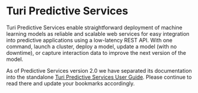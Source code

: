 # Turi Predictive Services
 Turi Predictive Services enable straightforward deployment of machine learning models as reliable and scalable web services for easy integration into predictive applications using a low-latency REST API. With one command, launch a cluster, deploy a model, update a model (with no downtime), or capture interaction data to improve the next version of the model.

 As of Predictive Services version 2.0 we have separated its documentation into the standalone [Turi Predictive Services User Guide](https://turi.com/products/predictive-services/docs/index.html). Please continue to read there and update your bookmarks accordingly.
